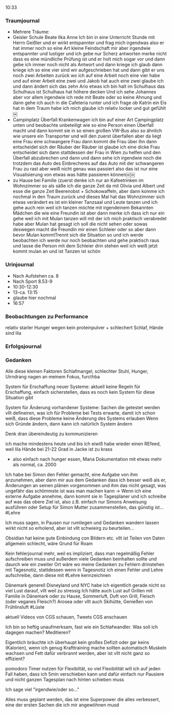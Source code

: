 10:33

### Traumjournal
- Mehrere Träume:
- Geisler Schule Beate Ilka Anne Ich bin in eine Unterricht Stunde mit Herrn Geißler und er wirkt entspannter und frag mich irgendwas also er hat immer noch so eine Art kleine Feindschaft mir aber irgendwie entspannter und lustiger und ich gebe nur Scherz antworten merke nicht dass es eine mündliche Prüfung ist und er holt mich sogar vor und dann gebe ich immer noch nicht als Antwort und dann kriege ich glaub dann kriege ich so eine vier sind wir aufgeschrieben hat und dann gibt er uns noch zwei Arbeiten zurück wo ich auf eine Arbeit noch eine vier habe und auf einer Arbeit eine zwei und Jakob hat auch eine zwei glaube ich und dann ändert sich das zehn Ario etwas ich bin halt im Schulhaus das Schulhaus ist Schulhaus hat höhere decken Und ich sehe Johannes aber vor allem irgendwie ich rede mit Beate oder so keine Ahnung und dann gehe ich auch in die Cafeteria runter und ich frage ob Katrin ein Eis hat in dem Traum habe ich mich glaube ich relativ locker und gut gefühlt￼
- Campinplatz Überfall Krankenwagen ich bin auf einer Art Campingplatz unten und beobachte unbeteiligt wie so eine Person einen Überfall macht und dann kommt sie in so einen großen VW-Bus also so ähnlich wie unsere ein Transporter und will den zuerst überfallen aber da liegt eine Frau eine schwangere Frau dann kommt die Frau über ihn dann entscheidet sich der Räuber der Räuber ist glaube ich eine dicke Frau entscheidet sich dann stattdessen der Frau in Wien zu helfen und den Überfall abzubrechen und dann und dann sehe ich irgendwie noch die trotzdem das Auto des Einbrecheres auf das Auto mit der schwangeren Frau zu rast aber weiß nicht genau was passiert also das ist nur eine Visualisierung von etwas was hätte passieren können￼￼
- zu Hause bei Familie (zuerst denke ich nur an Kafeetrinken im Wohnzimmer so als säße ich die ganze Zeit da mit Olivia und Albert und esse die ganze Zeit Beerenobst + Schokowaffeln, aber dann komme ich nochmal in den Traum zurück und dieses Mal hat das Wohnzimmer sich etwas verändert es ist ein kleiner Tanzsaal und Leute tanzen und ich gehe auch rein weil ich tanzen möchte mit irgendeinem Bekannten Mädchen die wie eine Freundin ist aber dann merke ich dass ich nur ein gehe weil ich mit Mulan tanzen will mit der ich mich praktisch verabredet habe aber Mulan hat gesagt ich soll die nicht sehen oder sowas deswegen macht die Freundin mir einen Schleier oder so aber dann bevor Mulan kommtTrennt sich die Situation so und ich werde beobachten ich werde nur noch beobachten und gehe praktisch raus und lasse die Person mit dem Schleier drin stehen weil ich weiß jetzt kommt mulan an und ist Tanzen ist schön
### Urinjournal
- Nach Aufstehen ca. 8
- Nach Sport 8.53-9
- 10:30-12:30
- 13-ca. 13:15
- glaube hier nochmal
- 16:57
### Beobachtungen zu Performance
relativ starler Hunger wegen kein proteinpulver + schlechert Schlaf, Hände sind lila
### Erfolgsjournal
### Gedanken
Alle diese kleinen Faktoren Schlafmangel, schlechter Stuhl, Hunger, Uirndrang nagen an meinem Fokus, furcthba

System für Erschaffung neuer Systeme:
aktuell keine Regeln für Erschaffung, einfach sicherstellen, dass es noch kein System für diese Situation gibt

System für Änderung vorhandener Systeme:
Sachen die getestet werden vllt defineiren, was ich für Probleme bei Tests erwarte, damit ich schon weiß, dass diese Probleme keine Änderung des Systems erlauben
Wenn sich Gründe ändern, dann kann ich natürlich System ändern

Denk dran übereindeutig zu kommunizieren

ich mache mindestens heute und bis ich eiwiß habe wieder einen REfeed, weil lila Hände bei 21-22 Grad in Jacke ist zu krass
- also einfach nach hunger essen, Mana Dokumentation mit etwas mehr als normal, ca. 2000

Ich habe bei Simon den Fehler gemacht, eine Aufgabe von ihm anzunehmen, aber dann mir aus dem Gedanken dass ich besser weiß als er, Änderungen an seinen plänen vorgenommen und ihm das nicht gesagt, was ungefähr das schlimmste ist was man machen kann
-> Wenn ich eine externe Aufgabe annehme, dann kommt sie in Tagesplaner und ich schreibe auf was das obere Ziel ist, also z.B. einfach nur Simons Anweisung ausführen oder Setup für Simon Mutter zusammenstellen, das günstig ist...
#Lehre

Ich muss sagen, in Pausen nur rumliegen und Gedanken wandern lassen wirkt nicht so erholend, aber ist vllt schwieirg zu beurteilen...


Obsidian hat keine gute Einbindung con Bildern etc. vllt ist Teilen von Daten allgemein schlecht, wäre Grund für Roam

Kein fehlerjournal mehr, weil es impliziert, dass man regelmäßig Fehler aufschreiben muss und außerdem viele Gedanken beinhalten sollte und daurch wie ein zweiter Ort wäre wo meine Gedanken zu Fehlern drinstehen mit Tagesnotiz, stattdessen wenn in Tagesnotiz ich einen Fehler und Lehre aufschreibe, dann diese mit \#Lehre kennzeichnen

Dänemark generell
Disneyland und NYC habe ich eigentlich gerade nicht so viel Lust darauf, vllt weil zu stressig
Ich hätte auch Lust auf Grillen mit Familie in Dänemark oder zu Hause, Sommerluft, Duft von Grill, Fleisch (oder veganes Fleisch?)
Arosea oder vllt auch Skihütte, Genießen von Frühlinsluft #Lüste

aktuell Videos von CGS schauen, Tweets CGS anschauen

Ich bin so heftig unaufmerksam, fast wie ein Schlafwandler. Was soll ich dagegen machen? Meditieren?

Eigentlich bräuchte ich überhaupt kein großes Defizit oder gar keins (Kalorien), wenn ich genug Krafttraining mache sollten automatisch Muskeln wachsen und Fett dafür verbrannt werden, aber ist vllt nicht ganz so effizient?

pomodoro Timer nutzen für Flexibiltät, so viel Flexibilität will ich auf jeden Fall haben, dass ich 5min verschieben kann und dafür einfach nur Pausiere und nicht ganzen Tagesplan nach hinten schieben muss

Ich sage viel "irgendwie/oder so..."

Alles muss geplant werden, das ist eine Superpower die alles verbessert, eine der ersten Sachen die ich mir angewöhnen musd
